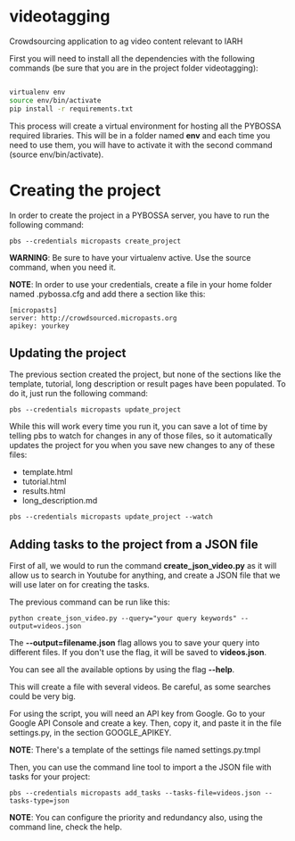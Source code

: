# videotagging
Crowdsourcing application to ag video content relevant to IARH 

First you will need to install all the dependencies with the following commands (be sure that you are in the project folder videotagging):

```bash

virtualenv env
source env/bin/activate
pip install -r requirements.txt
```

This process will create a virtual environment for hosting all the PYBOSSA required libraries. This will be in a folder named **env** and each time you need to use them, you will have to activate it with the second command (source env/bin/activate).

# Creating the project

In order to create the project in a PYBOSSA server, you have to run the following command:

```
pbs --credentials micropasts create_project
```

**WARNING**: Be sure to have your virtualenv active. Use the source command, when you need it.


**NOTE**: In order to use your credentials, create a file in your home folder named .pybossa.cfg and add there a section like this:

```
[micropasts]
server: http://crowdsourced.micropasts.org
apikey: yourkey

```

## Updating the project

The previous section created the project, but none of the sections like the template, tutorial, long description or result pages have been populated. To do it, just run the following command:

```
pbs --credentials micropasts update_project
```

While this will work every time you run it, you can save a lot of time by telling pbs to watch for changes in any of those files, so it automatically updates the project for you when you save new changes to any of these files:

*  template.html
*  tutorial.html
*  results.html
*  long_description.md

```
pbs --credentials micropasts update_project --watch
```

## Adding tasks to the project from a JSON file

First of all, we would to run the command **create_json_video.py** as it will allow us to search in Youtube for anything, and create a JSON file that we will use later on for creating the tasks.

The previous command can be run like this:

```
python create_json_video.py --query="your query keywords" --output=videos.json

```

The **--output=filename.json** flag allows you to save your query into different files. If you don't use the flag, it will be saved to **videos.json**.

You can see all the available options by using the flag **--help**.

This will create a file with several videos. Be careful, as some searches could be very big.

For using the script, you will need an API key from Google. Go to your Google API Console and create a key. Then, copy it, and paste it in the file settings.py, in the section GOOGLE_APIKEY. 

**NOTE**: There's a template of the settings file named settings.py.tmpl

Then, you can use the command line tool to import a the JSON file with tasks for your project:

```
pbs --credentials micropasts add_tasks --tasks-file=videos.json --tasks-type=json

```

**NOTE**: You can configure the priority and redundancy also, using the command line, check the help.

